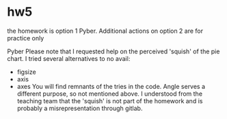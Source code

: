 # hw5
the homework is option 1 Pyber.
Additional actions on option 2 are for practice only

Pyber
Please note that I requested help on the perceived 'squish' of the pie chart. I tried several alternatives to no avail:
- figsize
- axis
- axes
You will find remnants of the tries in the code. Angle serves a different purpose, so not mentioned above.
I understood from the teaching team that the 'squish' is not part of the homework and is probably a misrepresentation through gitlab.

